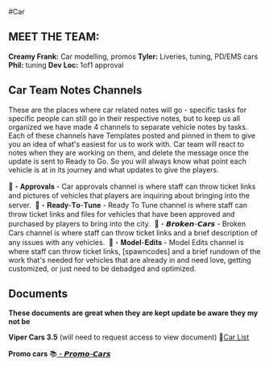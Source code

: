 #Car 



## **MEET THE  TEAM:**

**Creamy Frank:** Car modelling, promos
**Tyler:** Liveries, tuning, PD/EMS cars
**Phil:** tuning 
**Dev Loc:** 1of1 approval 






## Car Team Notes Channels

These are the places where car related notes will go - specific tasks for specific people can still go in their respective notes, but to keep us all organized we have made 4 channels to separate vehicle notes by tasks. Each of these channels have Templates posted and pinned in them to give you an idea of what's easiest for us to work with. Car team will react to notes when they are working on them, and delete the message once the update is sent to Ready to Go. So you will always know what point each vehicle is at in its journey and what updates to give the players.


⁠🚗・𝐀𝐩𝐩𝐫𝐨𝐯𝐚𝐥𝐬 - Car approvals channel is where staff can throw ticket links and pictures of vehicles that players are inquiring about bringing into the server. ⁠
🚗・𝐑𝐞𝐚𝐝𝐲-𝐓𝐨-𝐓𝐮𝐧𝐞 - Ready To Tune channel is where staff can throw ticket links and files for vehicles that have been approved and purchased by players to bring into the city. ⁠
🚗・𝘽𝙧𝙤𝙠𝙚𝙣-𝘾𝙖𝙧𝙨 - Broken Cars channel is where staff can throw ticket links and a brief description of any issues with any vehicles. ⁠
🚗・𝐌𝐨𝐝𝐞𝐥-𝐄𝐝𝐢𝐭𝐬 - Model Edits channel is where staff can throw ticket links, [spawncodes] and a brief rundown of the work that's needed for vehicles that are already in and need love, getting customized, or just need to be debadged and optimized.

## Documents
**These documents are great when they are kept update be aware they my not be** 

**Viper Cars 3.5** (will need to request access to view document)
📄[Car List](https://docs.google.com/spreadsheets/d/1aGEXNdthEbhkp2c9moKgeXXi7ap4piU4jjAl2vHqiFs/edit?usp=sharing)
  
**Promo cars**
📚[・𝙋𝙧𝙤𝙢𝙤-𝘾𝙖𝙧𝙨](app://obsidian.md/index.html#)